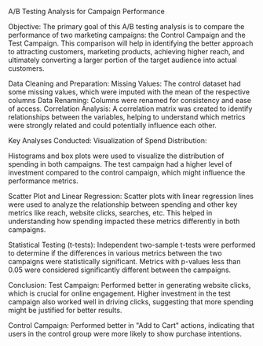 A/B Testing Analysis for Campaign Performance

Objective:
The primary goal of this A/B testing analysis is to compare the performance of two marketing campaigns:
the Control Campaign and the Test Campaign.
This comparison will help in identifying the better approach to attracting customers, 
marketing products, achieving higher reach, 
and ultimately converting a larger portion of the target audience into actual customers.

Data Cleaning and Preparation:
Missing Values: The control dataset had some missing values, which were imputed with the mean of the respective columns 
Data Renaming: Columns were renamed for consistency and ease of access.
Correlation Analysis: A correlation matrix was created to identify relationships between the variables, 
helping to understand which metrics were strongly related and could potentially influence each other.

Key Analyses Conducted:
Visualization of Spend Distribution:

Histograms and box plots were used to visualize the distribution of spending in both campaigns.
The test campaign had a higher level of investment 
compared to the control campaign, which might influence the performance metrics.

Scatter Plot and Linear Regression:
Scatter plots with linear regression lines were used to analyze the relationship between 
spending and other key metrics like reach, website clicks, searches, etc.
This helped in understanding how spending impacted these metrics differently in both campaigns.

Statistical Testing (t-tests):
Independent two-sample t-tests were performed to determine if the differences in various metrics 
between the two campaigns were statistically significant.
Metrics with p-values less than 0.05 were considered significantly different between the campaigns.

Conclusion:
Test Campaign: Performed better in generating website clicks, which is crucial for online engagement. 
Higher investment in the test campaign also worked well in driving clicks, suggesting that more 
spending might be justified for better results.

Control Campaign: Performed better in "Add to Cart" actions, 
indicating that users in the control group were more likely to show purchase intentions.

